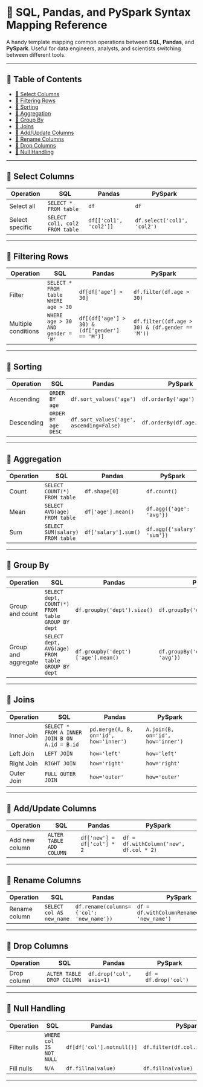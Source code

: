 
# 🔄 SQL, Pandas, and PySpark Syntax Mapping Reference

A handy template mapping common operations between **SQL**, **Pandas**, and **PySpark**. Useful for data engineers, analysts, and scientists switching between different tools.

---

## 📌 Table of Contents

- [🔹 Select Columns](#-select-columns)
- [🔹 Filtering Rows](#-filtering-rows)
- [🔹 Sorting](#-sorting)
- [🔹 Aggregation](#-aggregation)
- [🔹 Group By](#-group-by)
- [🔹 Joins](#-joins)
- [🔹 Add/Update Columns](#-addupdate-columns)
- [🔹 Rename Columns](#-rename-columns)
- [🔹 Drop Columns](#-drop-columns)
- [🔹 Null Handling](#-null-handling)

---

## 🔹 Select Columns

| Operation | SQL | Pandas | PySpark |
|----------|-----|--------|---------|
| Select all | `SELECT * FROM table` | `df` | `df` |
| Select specific | `SELECT col1, col2 FROM table` | `df[['col1', 'col2']]` | `df.select('col1', 'col2')` |

---

## 🔹 Filtering Rows

| Operation | SQL | Pandas | PySpark |
|----------|-----|--------|---------|
| Filter | `SELECT * FROM table WHERE age > 30` | `df[df['age'] > 30]` | `df.filter(df.age > 30)` |
| Multiple conditions | `WHERE age > 30 AND gender = 'M'` | `df[(df['age'] > 30) & (df['gender'] == 'M')]` | `df.filter((df.age > 30) & (df.gender == 'M'))` |

---

## 🔹 Sorting

| Operation | SQL | Pandas | PySpark |
|----------|-----|--------|---------|
| Ascending | `ORDER BY age` | `df.sort_values('age')` | `df.orderBy('age')` |
| Descending | `ORDER BY age DESC` | `df.sort_values('age', ascending=False)` | `df.orderBy(df.age.desc())` |

---

## 🔹 Aggregation

| Operation | SQL | Pandas | PySpark |
|----------|-----|--------|---------|
| Count | `SELECT COUNT(*) FROM table` | `df.shape[0]` | `df.count()` |
| Mean | `SELECT AVG(age) FROM table` | `df['age'].mean()` | `df.agg({'age': 'avg'})` |
| Sum | `SELECT SUM(salary) FROM table` | `df['salary'].sum()` | `df.agg({'salary': 'sum'})` |

---

## 🔹 Group By

| Operation | SQL | Pandas | PySpark |
|----------|-----|--------|---------|
| Group and count | `SELECT dept, COUNT(*) FROM table GROUP BY dept` | `df.groupby('dept').size()` | `df.groupBy('dept').count()` |
| Group and aggregate | `SELECT dept, AVG(age) FROM table GROUP BY dept` | `df.groupby('dept')['age'].mean()` | `df.groupBy('dept').agg({'age': 'avg'})` |

---

## 🔹 Joins

| Operation | SQL | Pandas | PySpark |
|----------|-----|--------|---------|
| Inner Join | `SELECT * FROM A INNER JOIN B ON A.id = B.id` | `pd.merge(A, B, on='id', how='inner')` | `A.join(B, on='id', how='inner')` |
| Left Join | `LEFT JOIN` | `how='left'` | `how='left'` |
| Right Join | `RIGHT JOIN` | `how='right'` | `how='right'` |
| Outer Join | `FULL OUTER JOIN` | `how='outer'` | `how='outer'` |

---

## 🔹 Add/Update Columns

| Operation | SQL | Pandas | PySpark |
|----------|-----|--------|---------|
| Add new column | `ALTER TABLE ADD COLUMN` | `df['new'] = df['col'] * 2` | `df = df.withColumn('new', df.col * 2)` |

---

## 🔹 Rename Columns

| Operation | SQL | Pandas | PySpark |
|----------|-----|--------|---------|
| Rename column | `SELECT col AS new_name` | `df.rename(columns={'col': 'new_name'})` | `df = df.withColumnRenamed('col', 'new_name')` |

---

## 🔹 Drop Columns

| Operation | SQL | Pandas | PySpark |
|----------|-----|--------|---------|
| Drop column | `ALTER TABLE DROP COLUMN` | `df.drop('col', axis=1)` | `df = df.drop('col')` |

---

## 🔹 Null Handling

| Operation | SQL | Pandas | PySpark |
|----------|-----|--------|---------|
| Filter nulls | `WHERE col IS NOT NULL` | `df[df['col'].notnull()]` | `df.filter(df.col.isNotNull())` |
| Fill nulls | `N/A` | `df.fillna(value)` | `df.fillna(value)` |

---

